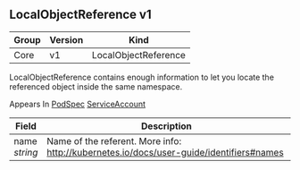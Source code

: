 ## LocalObjectReference v1

Group        | Version     | Kind
------------ | ---------- | -----------
Core | v1 | LocalObjectReference



LocalObjectReference contains enough information to let you locate the referenced object inside the same namespace.

<aside class="notice">
Appears In  <a href="#podspec-v1">PodSpec</a>  <a href="#serviceaccount-v1">ServiceAccount</a> </aside>

Field        | Description
------------ | -----------
name <br /> *string*  | Name of the referent. More info: http://kubernetes.io/docs/user-guide/identifiers#names

